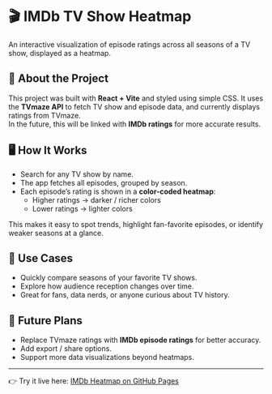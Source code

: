 # 🎬 IMDb TV Show Heatmap

An interactive visualization of episode ratings across all seasons of a TV show, displayed as a heatmap.

## 🚀 About the Project
This project was built with **React + Vite** and styled using simple CSS. It uses the **TVmaze API** to fetch TV show and episode data, and currently displays ratings from TVmaze.  
In the future, this will be linked with **IMDb ratings** for more accurate results.

## 🖥️ How It Works
- Search for any TV show by name.  
- The app fetches all episodes, grouped by season.  
- Each episode’s rating is shown in a **color-coded heatmap**:
  - Higher ratings → darker / richer colors  
  - Lower ratings → lighter colors  

This makes it easy to spot trends, highlight fan-favorite episodes, or identify weaker seasons at a glance.

## 📌 Use Cases
- Quickly compare seasons of your favorite TV shows.  
- Explore how audience reception changes over time.  
- Great for fans, data nerds, or anyone curious about TV history.

## 🔮 Future Plans
- Replace TVmaze ratings with **IMDb episode ratings** for better accuracy.  
- Add export / share options.  
- Support more data visualizations beyond heatmaps.  

---

👉 Try it live here: [IMDb Heatmap on GitHub Pages](https://malhotrayash.github.io/imdb-tvshow-heatmap/)  
